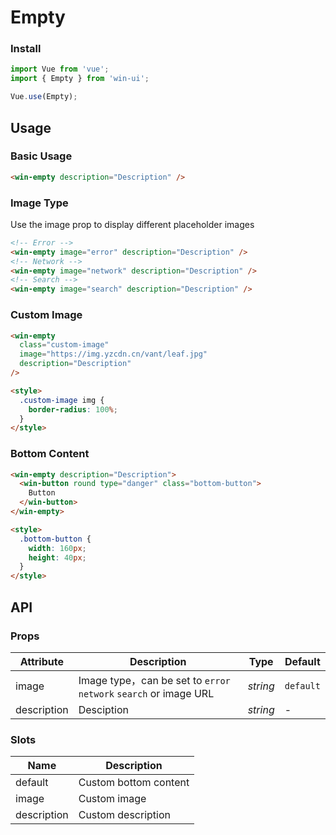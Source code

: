 # Empty

### Install

```js
import Vue from 'vue';
import { Empty } from 'win-ui';

Vue.use(Empty);
```

## Usage

### Basic Usage

```html
<win-empty description="Description" />
```

### Image Type

Use the image prop to display different placeholder images

```html
<!-- Error -->
<win-empty image="error" description="Description" />
<!-- Network -->
<win-empty image="network" description="Description" />
<!-- Search -->
<win-empty image="search" description="Description" />
```

### Custom Image

```html
<win-empty
  class="custom-image"
  image="https://img.yzcdn.cn/vant/leaf.jpg"
  description="Description"
/>

<style>
  .custom-image img {
    border-radius: 100%;
  }
</style>
```

### Bottom Content

```html
<win-empty description="Description">
  <win-button round type="danger" class="bottom-button">
    Button
  </win-button>
</win-empty>

<style>
  .bottom-button {
    width: 160px;
    height: 40px;
  }
</style>
```

## API

### Props

| Attribute | Description | Type | Default |
| --- | --- | --- | --- |
| image | Image type，can be set to `error` `network` `search` or image URL | _string_ | `default` |
| description | Desciption | _string_ | - |

### Slots

| Name        | Description           |
| ----------- | --------------------- |
| default     | Custom bottom content |
| image       | Custom image          |
| description | Custom description    |
